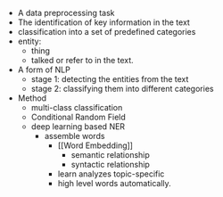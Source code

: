 - A data preprocessing task
- The identification of key information in the text
- classification into a set of predefined categories
- entity:
	- thing
	- talked or refer to in the text.
- A form of NLP
	- stage 1: detecting the entities from the text
	- stage 2: classifying them into different categories
- Method
	- multi-class classification
	- Conditional Random Field
	- deep learning based NER
		- assemble words
			- [[Word Embedding]]
				- semantic relationship
				- syntactic relationship
			- learn analyzes topic-specific
			- high level words automatically.